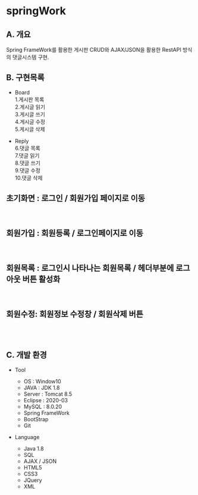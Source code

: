# springWork

## A. 개요
Spring FrameWork를 활용한 게시판 CRUD와 AJAX/JSON을 활용한 RestAPI 방식의 댓글시스템 구현.

## B. 구현목록
- Board   
   1.게시판 목록   
2.게시글 읽기    
3.게시글 쓰기     
4.게시글 수정   
5.게시글 삭제   

- Reply   
6.댓글 목록   
7.댓글 읽기   
8.댓글 쓰기   
9.댓글 수정   
10.댓글 삭제
   
   
초기화면 : 로그인 / 회원가입 페이지로 이동
---   
<br>   

회원가입 : 회원등록 / 로그인페이지로 이동
---   
<br>   

회원목록 : 로그인시 나타나는 회원목록 / 헤더부분에 로그아웃 버튼 활성화
---   
<br>   

회원수정: 회원정보 수정창 / 회원삭제 버튼
---
<br>   

<br>   


## C. 개발 환경   
- Tool   
  - OS : Window10   
  - JAVA : JDK 1.8   
  - Server : Tomcat 8.5   
  - Eclipse : 2020-03   
  - MySQL : 8.0.20   
  - Spring FrameWork   
  - BootStrap   
  - Git   

- Language   
  - Java 1.8   
  - SQL   
  - AJAX / JSON
  - HTML5   
  - CSS3   
  - JQuery   
  - XML   




